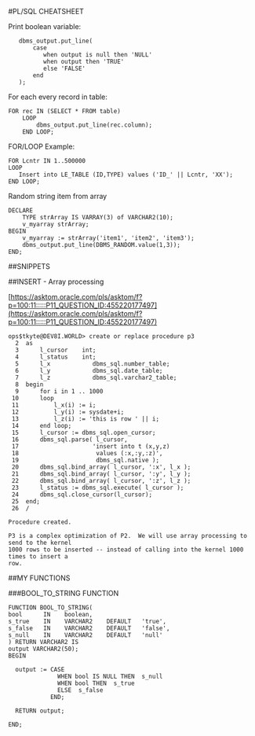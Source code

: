 #PL/SQL CHEATSHEET


Print boolean variable:

```
   dbms_output.put_line(
       case
          when output is null then 'NULL'
          when output then 'TRUE'
          else 'FALSE'
       end
   );
```


For each every record in table:

```
FOR rec IN (SELECT * FROM table)
    LOOP
        dbms_output.put_line(rec.column);
    END LOOP;
```

FOR/LOOP Example:

```
FOR Lcntr IN 1..500000
LOOP
   Insert into LE_TABLE (ID,TYPE) values ('ID_' || Lcntr, 'XX');
END LOOP;

```

Random string item from array

```
DECLARE
    TYPE strArray IS VARRAY(3) of VARCHAR2(10);
    v_myarray strArray;
BEGIN
    v_myarray := strArray('item1', 'item2', 'item3');
    dbms_output.put_line(DBMS_RANDOM.value(1,3));
END;
```

##SNIPPETS

##INSERT - Array processing

[https://asktom.oracle.com/pls/asktom/f?p=100:11:::::P11_QUESTION_ID:455220177497](https://asktom.oracle.com/pls/asktom/f?p=100:11:::::P11_QUESTION_ID:455220177497)
```
ops$tkyte@DEV8I.WORLD> create or replace procedure p3
  2  as
  3      l_cursor    int;
  4      l_status    int;
  5      l_x            dbms_sql.number_table;
  6      l_y            dbms_sql.date_table;
  7      l_z            dbms_sql.varchar2_table;
  8  begin
  9      for i in 1 .. 1000
 10      loop
 11          l_x(i) := i;
 12          l_y(i) := sysdate+i;
 13          l_z(i) := 'this is row ' || i;
 14      end loop;
 15      l_cursor := dbms_sql.open_cursor;
 16      dbms_sql.parse( l_cursor,
 17                     'insert into t (x,y,z)
 18                      values (:x,:y,:z)',
 19                      dbms_sql.native );
 20      dbms_sql.bind_array( l_cursor, ':x', l_x );
 21      dbms_sql.bind_array( l_cursor, ':y', l_y );
 22      dbms_sql.bind_array( l_cursor, ':z', l_z );
 23      l_status := dbms_sql.execute( l_cursor );
 24      dbms_sql.close_cursor(l_cursor);
 25  end;
 26  /

Procedure created.

P3 is a complex optimization of P2.  We will use array processing to send to the kernel 
1000 rows to be inserted -- instead of calling into the kernel 1000 times to insert a 
row.
```

##MY FUNCTIONS

###BOOL_TO_STRING FUNCTION
```
FUNCTION BOOL_TO_STRING(
bool      IN    boolean,
s_true    IN    VARCHAR2    DEFAULT   'true',
s_false   IN    VARCHAR2    DEFAULT   'false',
s_null    IN    VARCHAR2    DEFAULT   'null'
) RETURN VARCHAR2 IS
output VARCHAR2(50);
BEGIN

  output := CASE
              WHEN bool IS NULL THEN  s_null
              WHEN bool THEN  s_true
              ELSE  s_false
            END;

  RETURN output;

END;
```

